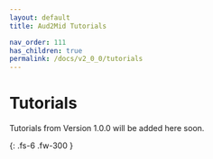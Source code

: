 ```yaml
---
layout: default
title: Aud2Mid Tutorials

nav_order: 111
has_children: true
permalink: /docs/v2_0_0/tutorials
---
```


# Tutorials 

Tutorials from Version 1.0.0 will be added here soon.


{: .fs-6 .fw-300 }

